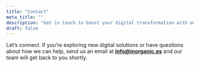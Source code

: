 ```yaml
---
title: "Contact"
meta_title: ""
description: "Get in touch to boost your digital transformation with our Software, Data, Cybersecurity, and Cloud services."
draft: false
---
```


Let’s connect. If you’re exploring new digital solutions or have questions about how we can help, send us an email at **info@inorganic.es** and our team will get back to you shortly.

